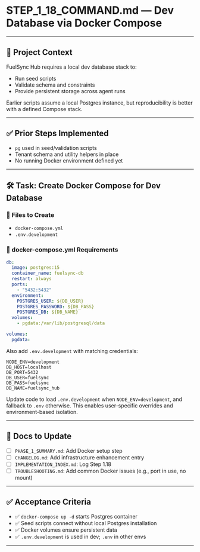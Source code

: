 # STEP\_1\_18\_COMMAND.md — Dev Database via Docker Compose

---

## 🧠 Project Context

FuelSync Hub requires a local dev database stack to:

* Run seed scripts
* Validate schema and constraints
* Provide persistent storage across agent runs

Earlier scripts assume a local Postgres instance, but reproducibility is better with a defined Compose stack.

---

## ✅ Prior Steps Implemented

* `pg` used in seed/validation scripts
* Tenant schema and utility helpers in place
* No running Docker environment defined yet

---

## 🛠 Task: Create Docker Compose for Dev Database

### 📂 Files to Create

* `docker-compose.yml`
* `.env.development`

### 📄 docker-compose.yml Requirements

```yaml
db:
  image: postgres:15
  container_name: fuelsync-db
  restart: always
  ports:
    - "5432:5432"
  environment:
    POSTGRES_USER: ${DB_USER}
    POSTGRES_PASSWORD: ${DB_PASS}
    POSTGRES_DB: ${DB_NAME}
  volumes:
    - pgdata:/var/lib/postgresql/data

volumes:
  pgdata:
```

Also add `.env.development` with matching credentials:

```
NODE_ENV=development
DB_HOST=localhost
DB_PORT=5432
DB_USER=fuelsync
DB_PASS=fuelsync
DB_NAME=fuelsync_hub
```

Update code to load `.env.development` when `NODE_ENV=development`, and fallback to `.env` otherwise. This enables user-specific overrides and environment-based isolation.

---

## 📓 Docs to Update

* [ ] `PHASE_1_SUMMARY.md`: Add Docker setup step
* [ ] `CHANGELOG.md`: Add infrastructure enhancement entry
* [ ] `IMPLEMENTATION_INDEX.md`: Log Step 1.18
* [ ] `TROUBLESHOOTING.md`: Add common Docker issues (e.g., port in use, no mount)

---

## ✅ Acceptance Criteria

* ✅ `docker-compose up -d` starts Postgres container
* ✅ Seed scripts connect without local Postgres installation
* ✅ Docker volumes ensure persistent data
* ✅ `.env.development` is used in dev; `.env` in other envs

---
